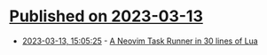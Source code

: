 # [Published on 2023-03-13](index.md)

* [2023-03-13, 15:05:25](https://lobste.rs/s/4xu1zb/neovim_task_runner_30_lines_lua) - [A Neovim Task Runner in 30 lines of Lua](https://www.hillelwayne.com/post/task-runner-neovim/)
